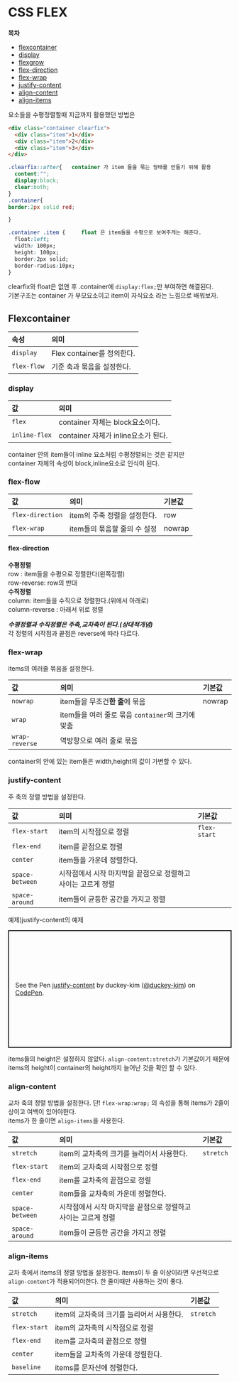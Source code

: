 # CSS FLEX  

**목차**  
- [flexcontainer](#Flexcontainer)
- [display](#display)
- [flexgrow](#flex-flow)
- [flex-direction](#flex-direction)
- [flex-wrap](#flex-wrap)
- [justify-content](#justify-content)
- [align-content](#align-content)
- [align-items](#align-items) 



요소들을 수평정렬할때 지금까지 활용했던 방법은  
```html
<div class="container clearfix">
  <div class="item">1</div>
  <div class="item">2</div>
  <div class="item">3</div>
</div>
```  
```css
.clearfix::after{   container 가 item 들을 묶는 형태를 만들기 위해 활용
  content:"";
  display:block;
  clear:both;
}
.container{
border:2px solid red;

}

.container .item {     float 은 item들을 수평으로 보여주게는 해준다. 
  float:left;
  width: 100px;
  height: 100px;
  border:2px solid;
  border-radius:10px;
}
```  

clearfix와 float은 없앤 후 .container에 `display:flex;`만 부여하면 해결된다.  
기본구조는 container 가 부모요소이고 item이 자식요소 라는 느낌으로 배워보자.  

## Flexcontainer  
  
|속성|의미|  
|:---|:---|
|`display`|Flex container를 정의한다.|
|`flex-flow`| 기준 축과 묶음을 설정한다.|





### display    

|값|의미|
|:---|:---|
|`flex`|container 자체는 block요소이다.|
|`inline-flex`|container 자체가 inline요소가 된다.|  

container 안의 item들이 inline 요소처럼 수평정렬되는 것은 같지만  
container 자체의 속성이 block,inline요소로 인식이 된다.


### flex-flow  

|값|의미|기본값|
|:---|:---|:---|
|`flex-direction`|item의 주축 정렬을 설정한다.|row|  
|`flex-wrap`|item들의 묶음할 줄의 수 설정|nowrap|  

#### flex-direction  

**수평정렬**  
row : item들을 수평으로 정렬한다(왼쪽정렬)  
row-reverse: row의 반대  
**수직정렬**  
column: item들을 수직으로 정렬한다.(위에서 아래로)  
column-reverse : 아래서 위로 정렬  

***수평정렬과 수직정렬은 주축,교차축이 된다.(상대적개념)***  
각 정렬의 시작점과 끝점은 reverse에 따라 다르다.  

### flex-wrap  
items의 여러줄 묶음을 설정한다.  

|값|의미|기본값|
|:---|:---|:---|
|`nowrap`|item들을 무조건**한 줄**에 묶음|nowrap|  
|`wrap`|item들을 여러 줄로 묶음 `container`의 크기에 맞춤| |
|`wrap-reverse`|역방향으로 여러 줄로 묶음| |  

container의 안에 있는 item들은 width,height의 값이 가변할 수 있다.  

### justify-content  
주 축의 정렬 방법을 설정한다.  

|값|의미|기본값|
|:---|:---|:---|
|`flex-start`|item의 시작점으로 정렬|`flex-start`|  
|`flex-end`|item를 끝점으로 정렬| |
|`center`|item들을 가운데 정렬한다.| |
|`space-between`|시작점에서 시작 마지막을 끝점으로 정렬하고 사이는 고르게 정렬| |  
|`space-around`|item들이 균등한 공간을 가지고 정렬| |  

예제)justify-content의 예제  

<p class="codepen" data-height="265" data-theme-id="light" data-default-tab="css,result" data-user="duckey-kim" data-slug-hash="WNbVzGz" style="height: 265px; box-sizing: border-box; display: flex; align-items: center; justify-content: center; border: 2px solid; margin: 1em 0; padding: 1em;" data-pen-title="justify-content">
  <span>See the Pen <a href="https://codepen.io/duckey-kim/pen/WNbVzGz">
  justify-content</a> by duckey-kim (<a href="https://codepen.io/duckey-kim">@duckey-kim</a>)
  on <a href="https://codepen.io">CodePen</a>.</span>
</p>
<script async src="https://static.codepen.io/assets/embed/ei.js"></script>  

items들의 height은 설정하지 않았다. `align-content:stretch`가 기본값이기 때문에 items의 height이 container의 height까지 늘어난 것을 확인 할 수 있다.  



### align-content  
교차 축의 정렬 방법을 설정한다. 단! `flex-wrap:wrap;` 의 속성을 통해 items가 2줄이상이고 여백이 있어야한다.  
items가 한 줄이면 `align-items`을 사용한다.  

|값|의미|기본값|
|:---|:---|:---|
|`stretch`|item의 교차축의 크기를 늘리어서 사용한다.|`stretch`|
|`flex-start`|item의 교차축의 시작점으로 정렬| |  
|`flex-end`|item를 교차축의 끝점으로 정렬| |
|`center`|item들을 교차축의 가운데 정렬한다.| |
|`space-between`|시작점에서 시작 마지막을 끝점으로 정렬하고 사이는 고르게 정렬| |  
|`space-around`|item들이 균등한 공간을 가지고 정렬| |  


### align-items  
교차 축에서 items의 정렬 방법을 설정한다. items이 두 줄 이상이라면 우선적으로 `align-content`가 적용되어야한다. 한 줄이때만 사용하는 것이 좋다.


|값|의미|기본값|
|:---|:---|:---|
|`stretch`|item의 교차축의 크기를 늘리어서 사용한다.|`stretch`|
|`flex-start`|item의 교차축의 시작점으로 정렬| |  
|`flex-end`|item를 교차축의 끝점으로 정렬| |
|`center`|item들을 교차축의 가운데 정렬한다.| |
|`baseline`|items를 문자선에 정렬한다.||






